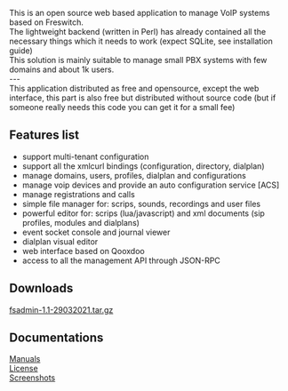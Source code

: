 <p>
 This is an open source web based application to manage VoIP systems based on Freswitch.<br>
 The lightweight backend (written in Perl) has already contained all the necessary things which it needs to work (expect SQLite, see installation guide)<br>
 This solution is mainly suitable to manage small PBX systems with few domains and about 1k users.<br>
 ---<br>
 This application distributed as free and opensource, except the web interface, this part is also free but distributed without source code (but if someone really needs this code you can get it for a small fee)
</p>

## Features list
 - support multi-tenant configuration
 - support all the xmlcurl bindings (configuration, directory, dialplan)
 - manage domains, users, profiles, dialplan and configurations
 - manage voip devices and provide an auto configuration service [ACS]
 - manage registrations and calls
 - simple file manager for: scrips, sounds, recordings and user files
 - powerful editor for: scrips (lua/javascript) and xml documents (sip profiles, modules and dialplans)
 - event socket console and journal viewer
 - dialplan visual editor
 - web interface based on Qooxdoo
 - access to all the management API through JSON-RPC

## Downloads 
 [fsadmin-1.1-29032021.tar.gz](https://github.com/akscf/fsadmin/blob/main/bin/fsadmin-1.1-29032021.tar.gz)
 
## Documentations
<a href="https://akscf.org/?page=projects/fsadmin/main" target="_blank">Manuals</a><br>
<a href="https://akscf.org/?page=projects/fsadmin/license" target="_blank">License</a><br>
<a href="https://akscf.org/?page=projects/fsadmin/screenshots" target="_blank">Screenshots</a><br>



